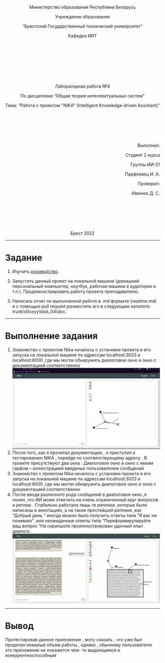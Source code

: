 <p align="center"> Министерство образования Республики Беларусь</p>
<p align="center">Учреждение образования</p>
<p align="center">“Брестский Государственный технический университет”</p>
<p align="center">Кафедра ИИТ</p>
<br><br><br><br><br><br><br>
<p align="center">Лабораторная работа №4</p>
<p align="center">По дисциплине “Общая теория интеллектуальных систем”</p>
<p align="center">Тема: “Работа с проектом "NIKA" (Intelligent Knowledge-driven Assistant)”</p>
<br><br><br><br><br>
<p align="right">Выполнил:</p>
<p align="right">Студент 2 курса</p>
<p align="right">Группы ИИ-21</p>
<p align="right">Парфеевец И. А.</p>
<p align="right">Проверил:</p>
<p align="right">Иванюк Д. С.</p>
<br><br><br><br><br>
<p align="center">Брест 2022</p>


---

# Задание

1.  Изучить [руководство](https://github.com/ostis-apps/nika).

2.  Запустить данный проект на локальной машине (домашний персональный компьютер, ноутбук, рабочая машина в аудитории и т.п.). Продемонстрировать работу проекта преподавателю.

3.  Написать отчет по выполненной работе в .md формате (readme.md) и с помощью pull request разместить его в следующем каталоге: trunk\ii0xxyy\task_04\doc.

---
# Выполнение задания
1) Знакомство с проектом Nika началось с установки проекта и его  запуска на локальной машине   по адрессам localhost:3033 и localhost:8000 ,где мы могли обнаружить диалоговое окно и окно с документацией соответственно
![Интерфейс](images/1.png)
2) После того, как я прочитал документацию , я приступил к тестированию NIKA , перейдя  по соответствующему адресу . В проекте присутствуют два окна : Диалоговое окно и окно с неким гарфом – иллюстрацией введеных пользователем сообщений 
1) Знакомство с проектом Nika началось с установки проекта и его  запуска на локальной машине   по адрессам localhost:3033 и localhost:8000 ,где мы могли обнаружить диалоговое окно и окно с документацией соответственно
3) После ввода различного рода сообщений в диалоговое окно ,я понял ,что ИИ може отвечать на очень ограниченный круг вопросов и реплик . Стабильно работали лишь те реплики ,которые были написаны в аннотациях ,а на такие простейшей реплики ,как “Добрый день “ иногда можно было получить ответы типа  “Я вас не понимаю” ,или   неожиданные ответы типа “Переформирулируйте ващ вопрос ”На скриншоте проиллюстрирован удачный опыт диалога .
![Ошибка](images/3.png)

---
# Вывод 
Протестировав данное приложение , могу сказать , что уже был проделан немалый объем работы , однако , обычному пользователю это приложение не покажется чем- то выдающимся и конкурентноспособным
